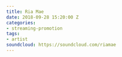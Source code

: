 ```yaml
---
title: Ria Mae
date: 2018-09-28 15:20:00 Z
categories:
- streaming-promotion
tags:
- artist
soundcloud: https://soundcloud.com/riamae
---
```


